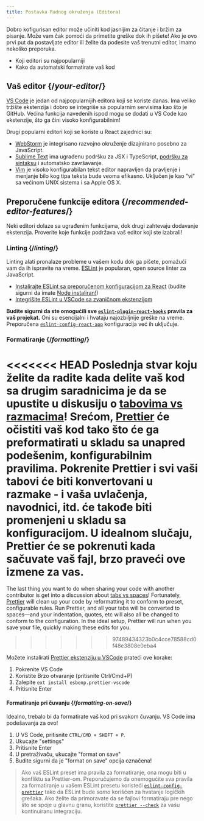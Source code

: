 ```yaml
---
title: Postavka Radnog okruženja (Editora)
---
```


<Intro>

Dobro kofigurisan editor može učiniti kod jasnijim za čitanje i bržim za pisanje. Može vam čak pomoći da primetite greške dok ih pišete! Ako je ovo prvi put da postavljate editor ili želite da podesite vaš trenutni editor, imamo nekoliko preporuka.

</Intro>

<YouWillLearn>

* Koji editori su najpopularniji
* Kako da automatski formatirate vaš kod

</YouWillLearn>

## Vaš editor {/*your-editor*/}

[VS Code](https://code.visualstudio.com/) je jedan od najpopularnijih editora koji se koriste danas. Ima veliko tržište ekstenzija i dobro se integriše sa popularnim servisima kao što je GitHub. Većina funkcija navedenih ispod mogu se dodati u VS Code kao ekstenzije, što ga čini visoko konfigurabilnim!

Drugi popularni editori koji se koriste u React zajednici su:

* [WebStorm](https://www.jetbrains.com/webstorm/) je integrisano razvojno okruženje dizajnirano posebno za JavaScript.
* [Sublime Text](https://www.sublimetext.com/) ima ugrađenu podršku za JSX i TypeScript, [podršku za sintaksu](https://stackoverflow.com/a/70960574/458193) i automatsko završavanje.
* [Vim](https://www.vim.org/) je visoko konfigurabilan tekst editor napravljen da pravljenje i menjanje bilo kog tipa teksta bude veoma efikasno. Uključen je kao "vi" sa većinom UNIX sistema i sa Apple OS X.

## Preporučene funkcije editora {/*recommended-editor-features*/}

Neki editori dolaze sa ugrađenim funkcijama, dok drugi zahtevaju dodavanje ekstenzija. Proverite koje funkcije podržava vaš editor koji ste izabrali!

### Linting {/*linting*/}

Linting alati pronalaze probleme u vašem kodu dok ga pišete, pomažući vam da ih ispravite na vreme. [ESLint](https://eslint.org/) je popularan, open source linter za JavaScript.

* [Instalirajte ESLint sa preporučenom konfiguracijom za React](https://www.npmjs.com/package/eslint-config-react-app) (budite sigurni da imate [Node instaliran!](https://nodejs.org/en/download/current/))
* [Integrišite ESLint u VSCode sa zvaničnom ekstenzijom](https://marketplace.visualstudio.com/items?itemName=dbaeumer.vscode-eslint)

**Budite sigurni da ste omogućili sve [`eslint-plugin-react-hooks`](https://www.npmjs.com/package/eslint-plugin-react-hooks) pravila za vaš projekat.** Oni su esencijalni i hvataju najozbiljnije greške na vreme. Preporučena [`eslint-config-react-app`](https://www.npmjs.com/package/eslint-config-react-app) konfiguracija već ih uključuje.

### Formatiranje {/*formatting*/}

<<<<<<< HEAD
Poslednja stvar koju želite da radite kada delite vaš kod sa drugim saradnicima je da se upustite u diskusiju o [tabovima vs razmacima](https://www.google.com/search?q=tabs+vs+spaces)! Srećom, [Prettier](https://prettier.io/) će očistiti vaš kod tako što će ga preformatirati u skladu sa unapred podešenim, konfigurabilnim pravilima. Pokrenite Prettier i svi vaši tabovi će biti konvertovani u razmake - i vaša uvlačenja, navodnici, itd. će takođe biti promenjeni u skladu sa konfiguracijom. U idealnom slučaju, Prettier će se pokrenuti kada sačuvate vaš fajl, brzo praveći ove izmene za vas.
=======
The last thing you want to do when sharing your code with another contributor is get into a discussion about [tabs vs spaces](https://www.google.com/search?q=tabs+vs+spaces)! Fortunately, [Prettier](https://prettier.io/) will clean up your code by reformatting it to conform to preset, configurable rules. Run Prettier, and all your tabs will be converted to spaces—and your indentation, quotes, etc will also all be changed to conform to the configuration. In the ideal setup, Prettier will run when you save your file, quickly making these edits for you.
>>>>>>> 97489434323b0c4cce78588cd0f48e3808e0eba4

Možete instalirati [Prettier ekstenziju u VSCode](https://marketplace.visualstudio.com/items?itemName=esbenp.prettier-vscode) prateći ove korake:

1. Pokrenite VS Code
2. Koristite Brzo otvaranje (pritisnite Ctrl/Cmd+P)
3. Zalepite `ext install esbenp.prettier-vscode`
4. Pritisnite Enter

#### Formatiranje pri čuvanju {/*formatting-on-save*/}

Idealno, trebalo bi da formatirate vaš kod pri svakom čuvanju. VS Code ima podešavanja za ovo!

1. U VS Code, pritisnite `CTRL/CMD + SHIFT + P`.
2. Ukucajte "settings"
3. Pritisnite Enter
4. U pretraživaču, ukucajte "format on save"
5. Budite sigurni da je "format on save" opcija označena!

> Ako vaš ESLint preset ima pravila za formatiranje, ona mogu biti u konfliktu sa Prettier-om. Preporučujemo da onemogućite sva pravila za formatiranje u vašem ESLint presetu koristeći [`eslint-config-prettier`](https://github.com/prettier/eslint-config-prettier) tako da ESLint bude *samo* korišćen za hvatanje logičkih grešaka. Ako želite da primoravate da se fajlovi formatiraju pre nego što se spoje u glavnu granu, koristite [`prettier --check`](https://prettier.io/docs/en/cli.html#--check) za vašu kontinuiranu integraciju.